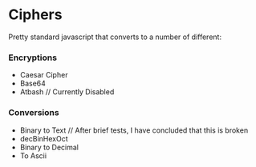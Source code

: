# Ciphers

Pretty standard javascript that converts to a number of different: 

### Encryptions
* Caesar Cipher
* Base64 
* Atbash // Currently Disabled



### Conversions
* Binary to Text // After brief tests, I have concluded that this is broken
* decBinHexOct
* Binary to Decimal
* To Ascii



